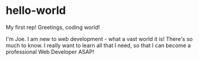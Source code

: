 # hello-world
My first rep! Greetings, coding world!

I'm Joe. I am new to web development - what a vast world it is!
There's so much to know. I really want to learn all that I need,
so that I can become a professional Web Developer ASAP!
